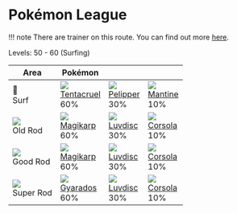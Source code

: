 # Pokémon League

!!! note
    There are trainer on this route. You can find out more [here](/trainer_changes/pokemon_league/).

Levels: 50 - 60 (Surfing)

Area                         | Pokémon                           | &nbsp;                            | &nbsp;                            
---                          | ---                               | ---                               | ---                               
🌊<br> Surf                   | ![][073]<br> [Tentacruel]<br> 60%| ![][279]<br> [Pelipper]<br> 30%  | ![][226]<br> [Mantine]<br> 10%   
![][old-rod]<br> Old Rod     | ![][129]<br> [Magikarp]<br> 60%  | ![][370]<br> [Luvdisc]<br> 30%   | ![][222]<br> [Corsola]<br> 10%   
![][good-rod]<br> Good Rod   | ![][129]<br> [Magikarp]<br> 60%  | ![][370]<br> [Luvdisc]<br> 30%   | ![][222]<br> [Corsola]<br> 10%   
![][super-rod]<br> Super Rod | ![][130]<br> [Gyarados]<br> 60%  | ![][370]<br> [Luvdisc]<br> 30%   | ![][222]<br> [Corsola]<br> 10%   


[Tentacruel]: /pokemon_changes/073/
[Magikarp]: /pokemon_changes/129/
[Gyarados]: /pokemon_changes/130/
[Corsola]: /pokemon_changes/222/
[Mantine]: /pokemon_changes/226/
[Pelipper]: /pokemon_changes/279/
[Luvdisc]: /pokemon_changes/370/
[good-rod]: /img/items/good-rod.png
[old-rod]: /img/items/old-rod.png
[super-rod]: /img/items/super-rod.png
[073]: /img/pokemon/073.png
[129]: /img/pokemon/129.png
[130]: /img/pokemon/130.png
[222]: /img/pokemon/222.png
[226]: /img/pokemon/226.png
[279]: /img/pokemon/279.png
[370]: /img/pokemon/370.png
